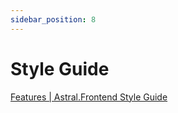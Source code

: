 ```yaml
---
sidebar_position: 8
---
```


# Style Guide

[Features | Astral.Frontend Style Guide](https://kaluga-astral.github.io/style-guide/docs/category/features)
